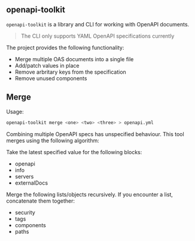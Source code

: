 ## openapi-toolkit

`openapi-toolkit` is a library and CLI for working with OpenAPI documents.

> The CLI only supports YAML OpenAPI specifications currently

The project provides the following functionality:

- Merge multiple OAS documents into a single file
- Add/patch values in place
- Remove arbritary keys from the specification
- Remove unused components

## Merge

Usage:

```bash
openapi-toolkit merge <one> <two> <three> > openapi.yml
```

Combining multiple OpenAPI specs has unspecified behaviour. This tool merges using the following algorithm:

Take the latest specified value for the following blocks:

- openapi
- info
- servers
- externalDocs

Merge the following lists/objects recursively. If you encounter a list, concatenate them together:

- security
- tags
- components
- paths
